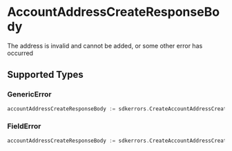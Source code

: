# AccountAddressCreateResponseBody

The address is invalid and cannot be added, or some other error has occurred


## Supported Types

### GenericError

```go
accountAddressCreateResponseBody := sdkerrors.CreateAccountAddressCreateResponseBodyGenericError(components.GenericError{/* values here */})
```

### FieldError

```go
accountAddressCreateResponseBody := sdkerrors.CreateAccountAddressCreateResponseBodyFieldError(components.FieldError{/* values here */})
```

